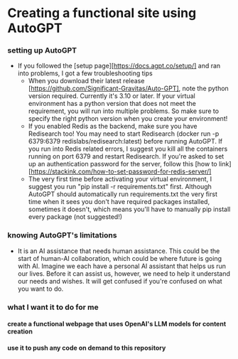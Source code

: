 # Creating a functional site using AutoGPT
### setting up AutoGPT
- If you followed the [setup page][https://docs.agpt.co/setup/] and ran into problems, I got a few troubleshooting tips
  - When you download their latest release [https://github.com/Significant-Gravitas/Auto-GPT], note the python version required. Currently it's 3.10 or later. If your virtual environment has a python version that does not meet the requirement, you will run into multiple problems. So make sure to specify the right python version when you create your environment!
  - If you enabled Redis as the backend, make sure you have Redisearch too! You may need to start Redisearch (docker run -p 6379:6379 redislabs/redisearch:latest) before running AutoGPT. If you run into Redis related errors, I suggest you kill all the containers running on port 6379 and restart Redisearch. If you're asked to set up an authentication password for the server, follow this [how to link][https://stackink.com/how-to-set-password-for-redis-server/]
  - The very first time before activating your virtual environment, I suggest you run "pip install -r requirements.txt" first. Although AutoGPT should automatically run requirements.txt the very first time when it sees you don't have required packages installed, sometimes it doesn't, which means you'll have to manually pip install every package (not suggested!)

### knowing AutoGPT's limitations
- It is an AI assistance that needs human assistance. This could be the start of human-AI collaboration, which could be where future is going with AI. Imagine we each have a personal AI assistant that helps us run our lives. Before it can assist us, however, we need to help it understand our needs and wishes. It will get confused if you're confused on what you want to do. 


### what I want it to do for me
#### create a functional webpage that uses OpenAI's LLM models for content creation
#### use it to push any code on demand to this repository
